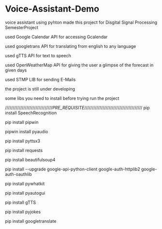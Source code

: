 # Voice-Assistant-Demo
voice assistant using pyhton 
made this project for Disgital Signal Processing SemesterProject

used Google Calendar API for accessing Gcalendar 

used googletrans API for translating from english to any language

used gTTS API for text to speech

used OpenWeatherMap API for giving the user a glimpse of the forecast in given days

used STMP LIB for sending E-Mails

the project is still under developing 

some libs you need to install before trying run the project 

///////////////////////////////*PRE_REQUISITE*//////////////////////////////////////
pip install SpeechRecognition

pip install pipwin

pipwin install pyaudio

pip install pyttsx3

pip install requests

pip install beautifulsoup4

pip install --upgrade google-api-python-client google-auth-httplib2 google-auth-oauthlib

pip install pywhatkit

pip install pyautogui 

pip install gTTS

pip install  pyjokes

pip install googletranslate

